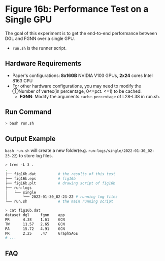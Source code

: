 # Figure 16b:  Performance Test on a Single GPU

The goal of this experiment is to get the end-to-end performance between DGL and FGNN over a single GPU.

- `run.sh` is the runner script.

## Hardware Requirements

- Paper's configurations: **8x16GB** NVIDIA V100 GPUs, **2x24** cores Intel 8163 CPU
- For other hardware configurations, you may need to modify the ①Number of vertex(in percentage, 0<=pct. <=1) to be cached.
  - **FGNN**: Modify the arguments `cache-percentage` of L28-L38 in run.sh.

## Run Command


```sh
> bash run.sh
```

## Output Example

`bash run.sh` will create a new folder(e.g. `run-logs/single/2022-01-30_02-23-22`) to store log files.

```sh
> tree -L 3 .
.
├── fig16b.dat          # the results of this test
├── fig16b.eps          # fig16b
├── fig16b.plt          # drawing script of fig16b
├── run-logs
│   └── single
│       └── 2022-01-30_02-23-22 # running log files
└── run.sh              # the main running script

```



```sh
> cat fig16b.dat
dataset dgl     fgnn    app
PR      4.38    1.61    GCN
TW      11.57   2.65    GCN
PA      15.72   4.91    GCN
PR      2.25    .47     GraphSAGE
# ...

```

## FAQ
